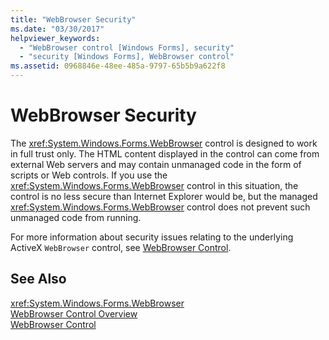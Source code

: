 ```yaml
---
title: "WebBrowser Security"
ms.date: "03/30/2017"
helpviewer_keywords: 
  - "WebBrowser control [Windows Forms], security"
  - "security [Windows Forms], WebBrowser control"
ms.assetid: 0968846e-48ee-485a-9797-65b5b9a622f8
---
```

# WebBrowser Security
The <xref:System.Windows.Forms.WebBrowser> control is designed to work in full trust only. The HTML content displayed in the control can come from external Web servers and may contain unmanaged code in the form of scripts or Web controls. If you use the <xref:System.Windows.Forms.WebBrowser> control in this situation, the control is no less secure than Internet Explorer would be, but the managed <xref:System.Windows.Forms.WebBrowser> control does not prevent such unmanaged code from running.  
  
 For more information about security issues relating to the underlying ActiveX `WebBrowser` control, see [WebBrowser Control](http://go.microsoft.com/fwlink/?LinkId=198812).  
  
## See Also  
 <xref:System.Windows.Forms.WebBrowser>  
 [WebBrowser Control Overview](../../../../docs/framework/winforms/controls/webbrowser-control-overview.md)  
 [WebBrowser Control](http://go.microsoft.com/fwlink/?LinkId=198812)
